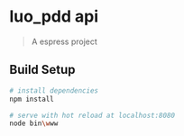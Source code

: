 # luo_pdd api

> A espress project

## Build Setup

``` bash
# install dependencies
npm install

# serve with hot reload at localhost:8080
node bin\www

